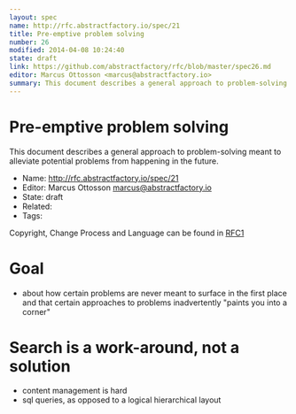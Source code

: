 ```yaml
---
layout: spec
name: http://rfc.abstractfactory.io/spec/21
title: Pre-emptive problem solving
number: 26
modified: 2014-04-08 10:24:40
state: draft
link: https://github.com/abstractfactory/rfc/blob/master/spec26.md
editor: Marcus Ottosson <marcus@abstractfactory.io>
summary: This document describes a general approach to problem-solving meant to alleviate potential problems from happening in the future.
---
```


# Pre-emptive problem solving

This document describes a general approach to problem-solving meant to alleviate potential problems from happening in the future.

* Name: http://rfc.abstractfactory.io/spec/21
* Editor: Marcus Ottosson <marcus@abstractfactory.io>
* State: draft
* Related: 
* Tags: 

Copyright, Change Process and Language can be found in [RFC1](http://rfc.abstractfactory.io/spec/1)

# Goal

- about how certain problems are never meant to surface in the first place and that certain approaches to problems inadvertently "paints you into a corner"

# Search is a work-around, not a solution

- content management is hard
- sql queries, as opposed to a logical hierarchical layout

[Problem 1]: https://groups.google.com/forum/#!topic/camlistore/tL-DhGB8Ddg